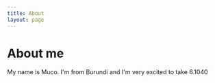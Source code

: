 ```yaml
---
title: About
layout: page
---
```


# About me

My name is Muco. I'm from Burundi and I'm very excited to take 6.1040